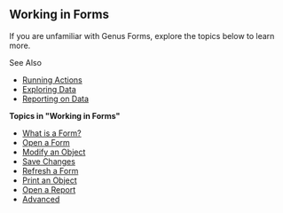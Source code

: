 ## Working in Forms

If you are unfamiliar with Genus Forms, explore the topics below to learn more.

See Also

*   [Running Actions](../../running-actions.md)
*   [Exploring Data](../../exploring-data.md)
*   [Reporting on Data](../../reporting-on-data.md)

**Topics in "Working in Forms"**
* [What is a Form?](what-is-a-form.md)
* [Open a Form](open-a-form.md)
* [Modify an Object](modify-an-object.md)
* [Save Changes](save-changes.md)
* [Refresh a Form](refresh-a-form.md)
* [Print an Object](print-an-object.md)
* [Open a Report](open-a-report.md)
* [Advanced](advanced/advanced.md)